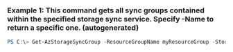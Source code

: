 ### Example 1: This command gets all sync groups contained within the specified storage sync service. Specify -Name to return a specific one. (autogenerated)
```powershell
PS C:\> Get-AzStorageSyncGroup -ResourceGroupName myResourceGroup -StorageSyncServiceName myStorageSyncServiceName
```

